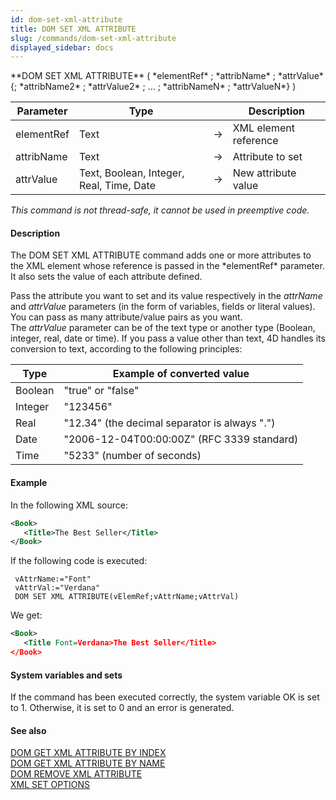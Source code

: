 ```yaml
---
id: dom-set-xml-attribute
title: DOM SET XML ATTRIBUTE
slug: /commands/dom-set-xml-attribute
displayed_sidebar: docs
---
```


<!--REF #_command_.DOM SET XML ATTRIBUTE.Syntax-->**DOM SET XML ATTRIBUTE** ( *elementRef* ; *attribName* ; *attrValue* {; *attribName2* ; *attrValue2* ; ... ; *attribNameN* ; *attrValueN*} )<!-- END REF-->
<!--REF #_command_.DOM SET XML ATTRIBUTE.Params-->
| Parameter | Type |  | Description |
| --- | --- | --- | --- |
| elementRef | Text | &#8594;  | XML element reference |
| attribName | Text | &#8594;  | Attribute to set |
| attrValue | Text, Boolean, Integer, Real, Time, Date | &#8594;  | New attribute value |

<!-- END REF-->

*This command is not thread-safe, it cannot be used in preemptive code.*


#### Description 

<!--REF #_command_.DOM SET XML ATTRIBUTE.Summary-->The DOM SET XML ATTRIBUTE command adds one or more attributes to the XML element whose reference is passed in the *elementRef* parameter.<!-- END REF--> It also sets the value of each attribute defined.

Pass the attribute you want to set and its value respectively in the *attrName* and *attrValue* parameters (in the form of variables, fields or literal values). You can pass as many attribute/value pairs as you want.   
The *attrValue* parameter can be of the text type or another type (Boolean, integer, real, date or time). If you pass a value other than text, 4D handles its conversion to text, according to the following principles:

| **Type** | **Example of converted value**                |
| -------- | --------------------------------------------- |
| Boolean  | "true" or "false"                             |
| Integer  | "123456"                                      |
| Real     | "12.34" (the decimal separator is always ".") |
| Date     | "2006-12-04T00:00:00Z" (RFC 3339 standard)    |
| Time     | "5233" (number of seconds)                    |

#### Example 

In the following XML source:

```XML
<Book>
   <Title>The Best Seller</Title>
</Book>
```

If the following code is executed:

```4d
 vAttrName:="Font"
 vAttrVal:="Verdana"
 DOM SET XML ATTRIBUTE(vElemRef;vAttrName;vAttrVal)
```

We get:

```XML
<Book>
   <Title Font=Verdana>The Best Seller</Title>
</Book>
```

#### System variables and sets 

If the command has been executed correctly, the system variable OK is set to 1\. Otherwise, it is set to 0 and an error is generated.

#### See also 

[DOM GET XML ATTRIBUTE BY INDEX](dom-get-xml-attribute-by-index.md)  
[DOM GET XML ATTRIBUTE BY NAME](dom-get-xml-attribute-by-name.md)  
[DOM REMOVE XML ATTRIBUTE](dom-remove-xml-attribute.md)  
[XML SET OPTIONS](xml-set-options.md)  